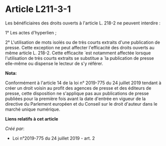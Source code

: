 # Article L211-3-1

Les bénéficiaires des droits ouverts à l'article L. 218-2 ne peuvent interdire : 

1° Les actes d'hyperlien ; 

2° L'utilisation de mots isolés ou de très courts extraits d'une publication de presse. Cette exception ne peut affecter
l'efficacité des droits ouverts au même article L. 218-2. Cette efficacite ́ est notamment affectée lorsque l'utilisation de
très courts extraits se substitue a ̀ la publication de presse elle-même ou dispense le lecteur de s'y référer.

**Nota:**

Conformément à l'article 14 de la loi n° 2019-775 du 24 juillet 2019 tendant à créer un droit voisin au profit des agences de
presse et des éditeurs de presse, cette disposition ne s'applique pas aux publications de presse publiées pour la première
fois avant la date d'entrée en vigueur de la directive du Parlement européen et du Conseil sur le droit d'auteur dans le
marché unique numérique.

**Liens relatifs à cet article**

_Créé par_:

  - Loi n°2019-775 du 24 juillet 2019 - art. 2
